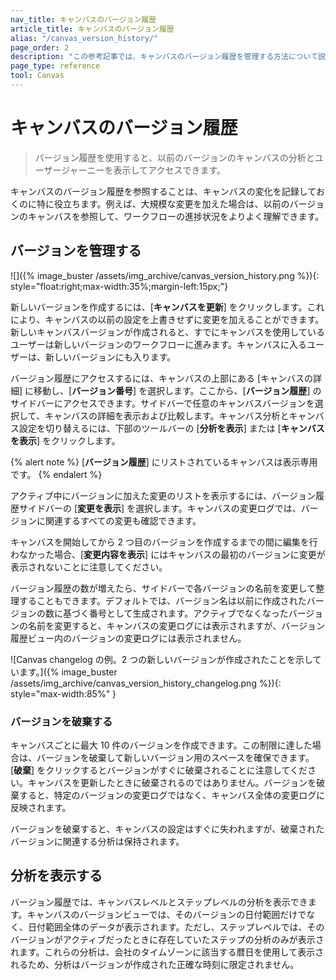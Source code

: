 ```yaml
---
nav_title: キャンバスのバージョン履歴
article_title: キャンバスのバージョン履歴
alias: "/canvas_version_history/"
page_order: 2
description: "この参考記事では、キャンバスのバージョン履歴を管理する方法について説明します。"
page_type: reference
tool: Canvas
---
```


# キャンバスのバージョン履歴

> バージョン履歴を使用すると、以前のバージョンのキャンバスの分析とユーザージャーニーを表示してアクセスできます。 

キャンバスのバージョン履歴を参照することは、キャンバスの変化を記録しておくのに特に役立ちます。例えば、大規模な変更を加えた場合は、以前のバージョンのキャンバスを参照して、ワークフローの進捗状況をよりよく理解できます。

## バージョンを管理する

\![]({% image_buster /assets/img_archive/canvas_version_history.png %}){: style="float:right;max-width:35%;margin-left:15px;"}

新しいバージョンを作成するには、[**キャンバスを更新**] をクリックします。これにより、キャンバスの以前の設定を上書きせずに変更を加えることができます。新しいキャンバスバージョンが作成されると、すでにキャンバスを使用しているユーザーは新しいバージョンのワークフローに進みます。キャンバスに入るユーザーは、新しいバージョンにも入ります。 

バージョン履歴にアクセスするには、キャンバスの上部にある [キャンバスの詳細] に移動し、[**バージョン番号**] を選択します。ここから、[**バージョン履歴**] のサイドバーにアクセスできます。サイドバーで任意のキャンバスバージョンを選択して、キャンバスの詳細を表示および比較します。キャンバス分析とキャンバス設定を切り替えるには、下部のツールバーの [**分析を表示**] または [**キャンバスを表示**] をクリックします。

{% alert note %}
[**バージョン履歴**] にリストされているキャンバスは表示専用です。
{% endalert %}

アクティブ中にバージョンに加えた変更のリストを表示するには、バージョン履歴サイドバーの [**変更を表示**] を選択します。キャンバスの変更ログでは、バージョンに関連するすべての変更も確認できます。 

キャンバスを開始してから 2 つ目のバージョンを作成するまでの間に編集を行わなかった場合、[**変更内容を表示**] にはキャンバスの最初のバージョンに変更が表示されないことに注意してください。

バージョン履歴の数が増えたら、サイドバーで各バージョンの名前を変更して整理することもできます。デフォルトでは、バージョン名は以前に作成されたバージョンの数に基づく番号として生成されます。アクティブでなくなったバージョンの名前を変更すると、キャンバスの変更ログには表示されますが、バージョン履歴ビュー内のバージョンの変更ログには表示されません。

\![Canvas changelog の例。2 つの新しいバージョンが作成されたことを示しています。]({% image_buster /assets/img_archive/canvas_version_history_changelog.png %}){: style="max-width:85%" }

### バージョンを破棄する

キャンバスごとに最大 10 件のバージョンを作成できます。この制限に達した場合は、バージョンを破棄して新しいバージョン用のスペースを確保できます。[**破棄**] をクリックするとバージョンがすぐに破棄されることに注意してください。キャンバスを更新したときに破棄されるのではありません。バージョンを破棄すると、特定のバージョンの変更ログではなく、キャンバス全体の変更ログに反映されます。

バージョンを破棄すると、キャンバスの設定はすぐに失われますが、破棄されたバージョンに関連する分析は保持されます。 

## 分析を表示する

バージョン履歴では、キャンバスレベルとステップレベルの分析を表示できます。キャンバスのバージョンビューでは、そのバージョンの日付範囲だけでなく、日付範囲全体のデータが表示されます。ただし、ステップレベルでは、そのバージョンがアクティブだったときに存在していたステップの分析のみが表示されます。これらの分析は、会社のタイムゾーンに該当する暦日を使用して表示されるため、分析はバージョンが作成された正確な時刻に限定されません。

